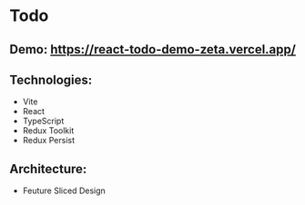 # Todo

## Demo: https://react-todo-demo-zeta.vercel.app/


## Technologies:
- Vite
- React
- TypeScript
- Redux Toolkit
- Redux Persist

## Architecture:
- Feuture Sliced Design 
